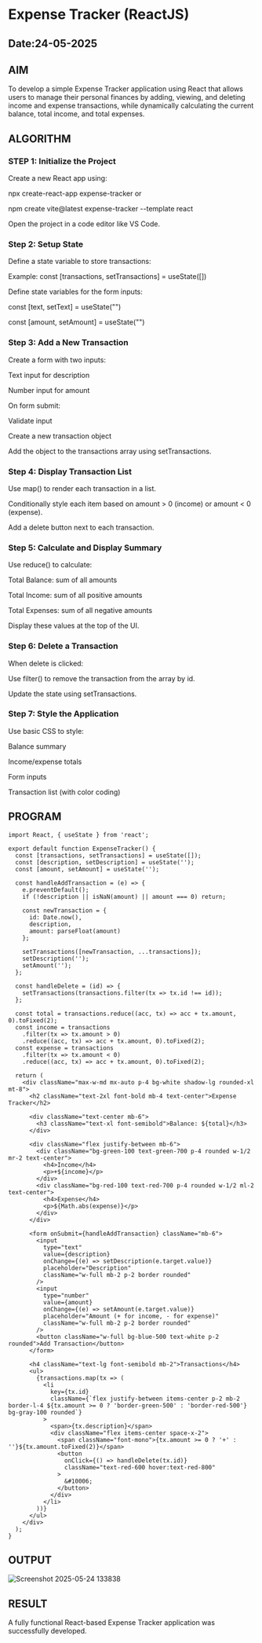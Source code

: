 # Expense Tracker (ReactJS)
## Date:24-05-2025

## AIM
To develop a simple Expense Tracker application using React that allows users to manage their personal finances by adding, viewing, and deleting income and expense transactions, while dynamically calculating the current balance, total income, and total expenses.

## ALGORITHM
### STEP 1: Initialize the Project
Create a new React app using:

npx create-react-app expense-tracker
or

npm create vite@latest expense-tracker --template react

Open the project in a code editor like VS Code.

### Step 2: Setup State
Define a state variable to store transactions:

Example: const [transactions, setTransactions] = useState([])

Define state variables for the form inputs:

const [text, setText] = useState("")

const [amount, setAmount] = useState("")

### Step 3: Add a New Transaction
Create a form with two inputs:

Text input for description

Number input for amount

On form submit:

Validate input

Create a new transaction object

Add the object to the transactions array using setTransactions.

### Step 4: Display Transaction List

Use map() to render each transaction in a list.

Conditionally style each item based on amount > 0 (income) or amount < 0 (expense).

Add a delete button next to each transaction.

### Step 5: Calculate and Display Summary

Use reduce() to calculate:

Total Balance: sum of all amounts

Total Income: sum of all positive amounts

Total Expenses: sum of all negative amounts

Display these values at the top of the UI.

### Step 6: Delete a Transaction

When delete is clicked:

Use filter() to remove the transaction from the array by id.

Update the state using setTransactions.

### Step 7: Style the Application

Use basic CSS to style:

Balance summary

Income/expense totals

Form inputs

Transaction list (with color coding)

## PROGRAM
```
import React, { useState } from 'react';

export default function ExpenseTracker() {
  const [transactions, setTransactions] = useState([]);
  const [description, setDescription] = useState('');
  const [amount, setAmount] = useState('');

  const handleAddTransaction = (e) => {
    e.preventDefault();
    if (!description || isNaN(amount) || amount === 0) return;

    const newTransaction = {
      id: Date.now(),
      description,
      amount: parseFloat(amount)
    };

    setTransactions([newTransaction, ...transactions]);
    setDescription('');
    setAmount('');
  };

  const handleDelete = (id) => {
    setTransactions(transactions.filter(tx => tx.id !== id));
  };

  const total = transactions.reduce((acc, tx) => acc + tx.amount, 0).toFixed(2);
  const income = transactions
    .filter(tx => tx.amount > 0)
    .reduce((acc, tx) => acc + tx.amount, 0).toFixed(2);
  const expense = transactions
    .filter(tx => tx.amount < 0)
    .reduce((acc, tx) => acc + tx.amount, 0).toFixed(2);

  return (
    <div className="max-w-md mx-auto p-4 bg-white shadow-lg rounded-xl mt-8">
      <h2 className="text-2xl font-bold mb-4 text-center">Expense Tracker</h2>

      <div className="text-center mb-6">
        <h3 className="text-xl font-semibold">Balance: ${total}</h3>
      </div>

      <div className="flex justify-between mb-6">
        <div className="bg-green-100 text-green-700 p-4 rounded w-1/2 mr-2 text-center">
          <h4>Income</h4>
          <p>+${income}</p>
        </div>
        <div className="bg-red-100 text-red-700 p-4 rounded w-1/2 ml-2 text-center">
          <h4>Expense</h4>
          <p>${Math.abs(expense)}</p>
        </div>
      </div>

      <form onSubmit={handleAddTransaction} className="mb-6">
        <input
          type="text"
          value={description}
          onChange={(e) => setDescription(e.target.value)}
          placeholder="Description"
          className="w-full mb-2 p-2 border rounded"
        />
        <input
          type="number"
          value={amount}
          onChange={(e) => setAmount(e.target.value)}
          placeholder="Amount (+ for income, - for expense)"
          className="w-full mb-2 p-2 border rounded"
        />
        <button className="w-full bg-blue-500 text-white p-2 rounded">Add Transaction</button>
      </form>

      <h4 className="text-lg font-semibold mb-2">Transactions</h4>
      <ul>
        {transactions.map(tx => (
          <li
            key={tx.id}
            className={`flex justify-between items-center p-2 mb-2 border-l-4 ${tx.amount >= 0 ? 'border-green-500' : 'border-red-500'} bg-gray-100 rounded`}
          >
            <span>{tx.description}</span>
            <div className="flex items-center space-x-2">
              <span className="font-mono">{tx.amount >= 0 ? '+' : ''}${tx.amount.toFixed(2)}</span>
              <button
                onClick={() => handleDelete(tx.id)}
                className="text-red-600 hover:text-red-800"
              >
                &#10006;
              </button>
            </div>
          </li>
        ))}
      </ul>
    </div>
  );
}
```


## OUTPUT
![Screenshot 2025-05-24 133838](https://github.com/user-attachments/assets/49e17ef3-6bae-4d91-934e-8ee25e465c09)


## RESULT
A fully functional React-based Expense Tracker application was successfully developed. 
